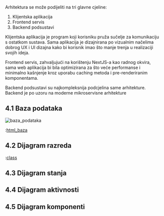 Arhitektura se može podijeliti na tri glavne cjeline:

1. Klijentska aplikacija
2. Frontend servis
3. Backend podsustavi

Klijentska aplikacija je program koji korisniku pruža sučelje za komunikaciju s ostatkom sustava. Sama aplikacija je dizajnirana po vizualnim načelima dobrog UX i UI dizajna kako bi korisnik imao što manje trenja u realizaciji svojih ideja.

Frontend servis, zahvaljujući na korištenju NextJS-a kao radnog okvira, sama web aplikacija bi bila optimizirana za što veće performanse i minimalno kašnjenje kroz uporabu caching metoda i pre-renderiranim komponentama.

Backend podsustavi su najkompleksnija podcjelina same arhitekture. Backend je po uzoru na moderne mikroservisne arhitekture

## 4.1 Baza podataka

![baza_podataka](./images/skica_bp.png)

:[html_baza](../images/Baza-raspisano.html)

## 4.2 Dijagram razreda

:[class](../diagrams/UMLClass/class.pu)

## 4.3 Dijagram stanja

## 4.4 Dijagram aktivnosti

## 4.5 Dijagram komponenti

